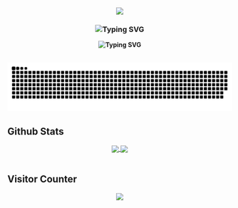 <div align="center">
<img src="https://rishavanand.github.io/static/images/greetings.gif" align="center" style="height:300px;" />
</div>

### **<div align="center"><img src="https://readme-typing-svg.demolab.com?font=Fira+Code&pause=1000&width=435&lines=%E6%88%91%E6%98%AF+Jard1n%2C+%E6%AC%A2%E8%BF%8E%E6%9D%A5%E5%88%B0%E6%88%91%E7%9A%84GitHub" alt="Typing SVG" /></div>**

**<div align="center"><img src="https://readme-typing-svg.demolab.com?font=Fira+Code&pause=1000&width=435&lines=I'm+Jard1n.+Welcome+to+my+GitHub!" alt="Typing SVG" /></div>**

<br/>

<a href="https://github.com/Jard1n">
  <img src="https://raw.githubusercontent.com/Jard1n/Jard1n/output/github-contribution-grid-snake.svg" />
</a>
<br>

## Github Stats 

<div align="center">
<a href="https://github.com/Jard1n">
  <img src="https://github-readme-stats.vercel.app/api?username=Jard1n&show_icons=true&count_private=true&hide_border=true&theme=vue" align="center" style="height:180px;" /> 
  <img src="https://github-readme-stats.vercel.app/api/top-langs/?username=Jard1n&show_icons=true&count_private=true&hide_border=true&theme=vue" align="center" style="height:180px;" />
</div>
</a>
<br/>


## Visitor Counter

<div align="center">
<img src="https://moe-counter.glitch.me/get/@Jard1n?theme=rule34" align="center" />
</div>

<br/>
